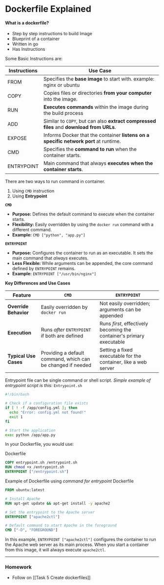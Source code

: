 # Dockerfile Explained

#### What is a dockerfile?
- Step by step instructions to build Image
- Blueprint of a container
- Written in go
- Has Instructions

Some Basic Instructions are:

| Instructions | Use Case                                                                                 |
| ------------ | ---------------------------------------------------------------------------------------- |
| FROM         | Specifies the **base image** to start with. example: nginx or ubuntu                     |
| COPY         | Copies files or directories **from your computer** into the image.                       |
| RUN          | **Executes commands** within the image during the build process                          |
| ADD          | Similar to `COPY`, but can also **extract compressed files** and **download from URLs**. |
| EXPOSE       | Informs Docker that the container **listens on a specific network port** at runtime.     |
| CMD          | Specifies the **command to run** when the container starts.                              |
| ENTRYPOINT   | Main command that always **executes when the container starts**.                         |

There are two ways to run command in container.
1. Using `CMD` instruction
2. Using **Entrypoint**

 **`CMD`**
- **Purpose:** Defines the default command to execute when the container starts.
- **Flexibility:** Easily overridden by using the `docker run` command with a different command.
- **Example:** `CMD ["python", "app.py"]`

**`ENTRYPOINT`**
- **Purpose:** Configures the container to run as an executable. It sets the main command that _always_ executes.
- **Less Flexible:** While arguments can be appended, the core command defined by `ENTRYPOINT` remains.
- **Example:** `ENTRYPOINT ["/usr/bin/nginx"]`

**Key Differences and Use Cases**

| Feature               | `CMD`                                                       | `ENTRYPOINT`                                                          |
| --------------------- | ----------------------------------------------------------- | --------------------------------------------------------------------- |
| **Override Behavior** | Easily overridden by `docker run`                           | Not easily overridden; arguments can be appended                      |
| **Execution**         | Runs _after_ `ENTRYPOINT` if both are defined               | Runs _first_, effectively becoming the container's primary executable |
| **Typical Use Cases** | Providing a default command, which can be changed if needed | Setting a fixed executable for the container, like a web server       |

Entrypoint file can be single command or shell script.
*Simple example of entrypoint script is this:*
`Entrypoint.sh`
```bash
#!/bin/bash

# Check if a configuration file exists
if [ ! -f /app/config.yml ]; then
  echo "Error: config.yml not found!"
  exit 1
fi

# Start the application
exec python /app/app.py
```

In your Dockerfile, you would use:

Dockerfile
```Dockerfile
COPY entrypoint.sh /entrypoint.sh
RUN chmod +x /entrypoint.sh
ENTRYPOINT ["/entrypoint.sh"]
```


Example of Dockerfile using *command for entrypoint*
Dockerfile
```Dockerfile
FROM ubuntu:latest

# Install Apache
RUN apt-get update && apt-get install -y apache2

# Set the entrypoint to the Apache server
ENTRYPOINT ["apache2ctl"]

# Default command to start Apache in the foreground
CMD ["-D", "FOREGROUND"] 
```

In this example, `ENTRYPOINT ["apache2ctl"]` configures the container to run the Apache web server as its main process. When you start a container from this image, it will always execute `apache2ctl`.

---
### Homework 
- Follow on [[Task 5 Create dockerfiles]]
